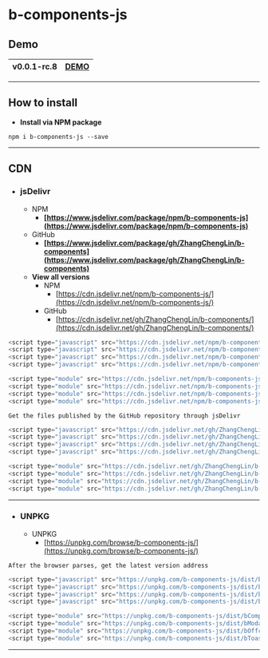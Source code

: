 # b-components-js

## Demo

| **v0.0.1-rc.8** | [**DEMO**](../demo/demo.html) |
|:---------------:|:-----------------------------:|

---

## How to install

- **Install via NPM package**

```
npm i b-components-js --save
```

---

## CDN

- ### jsDelivr
  - NPM
    - **[https://www.jsdelivr.com/package/npm/b-components-js](https://www.jsdelivr.com/package/npm/b-components-js)**
  - GitHub
    - **[https://www.jsdelivr.com/package/gh/ZhangChengLin/b-components](https://www.jsdelivr.com/package/gh/ZhangChengLin/b-components)**
  - **View all versions**
    - NPM
      - [https://cdn.jsdelivr.net/npm/b-components-js/](https://cdn.jsdelivr.net/npm/b-components-js/)
    - GitHub
      - [https://cdn.jsdelivr.net/gh/ZhangChengLin/b-components/](https://cdn.jsdelivr.net/gh/ZhangChengLin/b-components/)

```javascript
<script type="javascript" src="https://cdn.jsdelivr.net/npm/b-components-js/dist/bComponents.min.js"></script>
<script type="javascript" src="https://cdn.jsdelivr.net/npm/b-components-js/dist/bModal.min.js"></script>
<script type="javascript" src="https://cdn.jsdelivr.net/npm/b-components-js/dist/bOffcanvas.min.js"></script>
<script type="javascript" src="https://cdn.jsdelivr.net/npm/b-components-js/dist/bToast.min.js"></script>

<script type="module" src="https://cdn.jsdelivr.net/npm/b-components-js/dist/bComponents.esm.min.js"></script>
<script type="module" src="https://cdn.jsdelivr.net/npm/b-components-js/dist/bModal.esm.min.js"></script>
<script type="module" src="https://cdn.jsdelivr.net/npm/b-components-js/dist/bOffcanvas.esm.min.js"></script>
<script type="module" src="https://cdn.jsdelivr.net/npm/b-components-js/dist/bToast.esm.min.js"></script>
```

`Get the files published by the GitHub repository through jsDelivr`

```javascript
<script type="javascript" src="https://cdn.jsdelivr.net/gh/ZhangChengLin/b-components@v0.0.1-rc.8/dist/bComponents.min.js"></script>
<script type="javascript" src="https://cdn.jsdelivr.net/gh/ZhangChengLin/b-components@v0.0.1-rc.8/dist/bModal.min.js"></script>
<script type="javascript" src="https://cdn.jsdelivr.net/gh/ZhangChengLin/b-components@v0.0.1-rc.8/dist/bOffcanvas.min.js"></script>
<script type="javascript" src="https://cdn.jsdelivr.net/gh/ZhangChengLin/b-components@v0.0.1-rc.8/dist/bToast.min.js"></script>

<script type="module" src="https://cdn.jsdelivr.net/gh/ZhangChengLin/b-components@v0.0.1-rc.8/dist/bComponents.esm.min.js"></script>
<script type="module" src="https://cdn.jsdelivr.net/gh/ZhangChengLin/b-components@v0.0.1-rc.8/dist/bModal.esm.min.js"></script>
<script type="module" src="https://cdn.jsdelivr.net/gh/ZhangChengLin/b-components@v0.0.1-rc.8/dist/bOffcanvas.esm.min.js"></script>
<script type="module" src="https://cdn.jsdelivr.net/gh/ZhangChengLin/b-components@v0.0.1-rc.8/dist/bToast.esm.min.js"></script>
```

---

- ### UNPKG
  - UNPKG
    - [https://unpkg.com/browse/b-components-js/](https://unpkg.com/browse/b-components-js/)

`After the browser parses, get the latest version address`

```javascript
<script type="javascript" src="https://unpkg.com/b-components-js/dist/bComponents.min.js"></script>
<script type="javascript" src="https://unpkg.com/b-components-js/dist/bModal.min.js"></script>
<script type="javascript" src="https://unpkg.com/b-components-js/dist/bOffcanvas.min.js"></script>
<script type="javascript" src="https://unpkg.com/b-components-js/dist/bToast.min.js"></script>

<script type="module" src="https://unpkg.com/b-components-js/dist/bComponents.esm.min.js"></script>
<script type="module" src="https://unpkg.com/b-components-js/dist/bModal.esm.min.js"></script>
<script type="module" src="https://unpkg.com/b-components-js/dist/bOffcanvas.esm.min.js"></script>
<script type="module" src="https://unpkg.com/b-components-js/dist/bToast.esm.min.js"></script>
```

---
